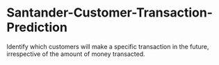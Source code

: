 # Santander-Customer-Transaction-Prediction
Identify which customers will make a specific transaction in the future, irrespective of the amount of money transacted.
